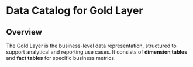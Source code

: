 # Data Catalog for Gold Layer

## Overview
The Gold Layer is the business-level data representation, structured to support analytical and reporting use cases. It consists of **dimension tables** and **fact tables** for specific business metrics.
